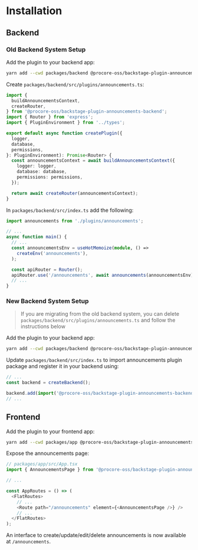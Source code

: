 # Installation

## Backend

### Old Backend System Setup

Add the plugin to your backend app:

```bash
yarn add --cwd packages/backend @procore-oss/backstage-plugin-announcements-backend
```

Create `packages/backend/src/plugins/announcements.ts`:

```ts
import {
  buildAnnouncementsContext,
  createRouter,
} from '@procore-oss/backstage-plugin-announcements-backend';
import { Router } from 'express';
import { PluginEnvironment } from '../types';

export default async function createPlugin({
  logger,
  database,
  permissions,
}: PluginEnvironment): Promise<Router> {
  const announcementsContext = await buildAnnouncementsContext({
    logger: logger,
    database: database,
    permissions: permissions,
  });

  return await createRouter(announcementsContext);
}
```

In `packages/backend/src/index.ts` add the following:

```ts
import announcements from './plugins/announcements';

// ...
async function main() {
  // ...
  const announcementsEnv = useHotMemoize(module, () =>
    createEnv('announcements'),
  );

  const apiRouter = Router();
  apiRouter.use('/announcements', await announcements(announcementsEnv));
  // ...
}
```

### New Backend System Setup

> If you are migrating from the old backend system, you can delete `packages/backend/src/plugins/announcements.ts` and follow the instructions below

Add the plugin to your backend app:

```bash
yarn add --cwd packages/backend @procore-oss/backstage-plugin-announcements-backend
```

Update `packages/backend/src/index.ts` to import announcements plugin package and register it in your backend using:

```ts
// ...
const backend = createBackend();

backend.add(import('@procore-oss/backstage-plugin-announcements-backend'));
// ...
```

## Frontend

Add the plugin to your frontend app:

```bash
yarn add --cwd packages/app @procore-oss/backstage-plugin-announcements
```

Expose the announcements page:

```ts
// packages/app/src/App.tsx
import { AnnouncementsPage } from '@procore-oss/backstage-plugin-announcements';

// ...

const AppRoutes = () => (
  <FlatRoutes>
    // ...
    <Route path="/announcements" element={<AnnouncementsPage />} />
    // ...
  </FlatRoutes>
);
```

An interface to create/update/edit/delete announcements is now available at `/announcements`.
